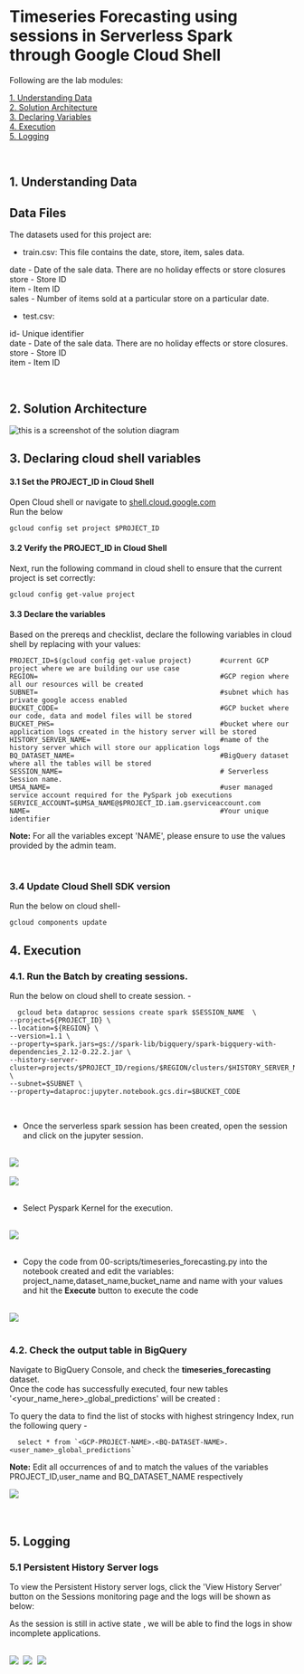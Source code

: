 # Timeseries Forecasting using sessions in  Serverless Spark through Google Cloud Shell



Following are the lab modules:

[1. Understanding Data](06b_timeseries_forecasting_gcloud_execution.md#1-understanding-data)<br>
[2. Solution Architecture](06b_timeseries_forecasting_gcloud_execution.md#2-solution-architecture)<br>
[3. Declaring Variables](06b_timeseries_forecasting_gcloud_execution.md#3-declaring-cloud-shell-variables)<br>
[4. Execution](06b_timeseries_forecasting_gcloud_execution.md#4-execution)<br>
[5. Logging](06b_timeseries_forecasting_gcloud_execution.md#5-logging)<br>

<br>

## 1. Understanding Data

## Data Files

The datasets used for this project are:

- train.csv: This file contains the date, store, item, sales data.


date - Date of the sale data. There are no holiday effects or store closures<br>
store - Store ID<br>
item - Item ID<br>
sales - Number of items sold at a particular store on a particular date.<br>

- test.csv:

id- Unique identifier<br>
date - Date of the sale data. There are no holiday effects or store closures.<br>
store - Store ID<br>
item - Item ID<br>

<br>

## 2. Solution Architecture


![this is a screenshot of the solution diagram](/images/Flow_of_Resources1.png)


## 3. Declaring cloud shell variables

#### 3.1 Set the PROJECT_ID in Cloud Shell

Open Cloud shell or navigate to [shell.cloud.google.com](https://shell.cloud.google.com)<br>
Run the below
```
gcloud config set project $PROJECT_ID

```

#### 3.2 Verify the PROJECT_ID in Cloud Shell

Next, run the following command in cloud shell to ensure that the current project is set correctly:

```
gcloud config get-value project
```

#### 3.3 Declare the variables

Based on the prereqs and checklist, declare the following variables in cloud shell by replacing with your values:


```
PROJECT_ID=$(gcloud config get-value project)       #current GCP project where we are building our use case
REGION=                                             #GCP region where all our resources will be created
SUBNET=                                             #subnet which has private google access enabled
BUCKET_CODE=                                        #GCP bucket where our code, data and model files will be stored
BUCKET_PHS=                                         #bucket where our application logs created in the history server will be stored
HISTORY_SERVER_NAME=                                #name of the history server which will store our application logs
BQ_DATASET_NAME=                                    #BigQuery dataset where all the tables will be stored
SESSION_NAME=                                       # Serverless Session name.
UMSA_NAME=                                          #user managed service account required for the PySpark job executions
SERVICE_ACCOUNT=$UMSA_NAME@$PROJECT_ID.iam.gserviceaccount.com
NAME=                                               #Your unique identifier
```

**Note:** For all the variables except 'NAME', please ensure to use the values provided by the admin team.

<br>

### 3.4 Update Cloud Shell SDK version

Run the below on cloud shell-

```
gcloud components update

```


## 4. Execution


### 4.1. Run the Batch by creating sessions.

Run the below on cloud shell to create session. -
```
  gcloud beta dataproc sessions create spark $SESSION_NAME  \
--project=${PROJECT_ID} \
--location=${REGION} \
--version=1.1 \
--property=spark.jars=gs://spark-lib/bigquery/spark-bigquery-with-dependencies_2.12-0.22.2.jar \
--history-server-cluster=projects/$PROJECT_ID/regions/$REGION/clusters/$HISTORY_SERVER_NAME \
--subnet=$SUBNET \
--property=dataproc:jupyter.notebook.gcs.dir=$BUCKET_CODE

```
<br>

* Once the serverless spark session has been created, open the session and click on the jupyter session.

<br>

<kbd>
<img src=/images/sessions1.png />
</kbd>
<br>
<br>

<kbd>
<img src=/images/sessions2.png />
</kbd>
<br>
<br>

* Select Pyspark Kernel for the execution.

<br>
<kbd>
<img src=/images/sessions3.png />
</kbd>
<br>
<br>

* Copy the code from 00-scripts/timeseries_forecasting.py into the notebook created and edit the variables: project_name,dataset_name,bucket_name and name with your values and hit the **Execute** button to execute the code

<br>
<kbd>
<img src=/images/sessions4.png />
</kbd>
<br>
<br>


### 4.2. Check the output table in BigQuery

Navigate to BigQuery Console, and check the **timeseries_forecasting** dataset. <br>
Once the code has successfully executed, four new tables '<your_name_here>_global_predictions' will be created :

To query the data to find the list of stocks with highest stringency Index, run the following query -
```
  select * from `<GCP-PROJECT-NAME>.<BQ-DATASET-NAME>.<user_name>_global_predictions` 

```

**Note:** Edit all occurrences of <GCP-PROJECT-NAME> and <BQ-DATASET-NAME> to match the values of the variables PROJECT_ID,user_name and BQ_DATASET_NAME respectively

<kbd>
<img src=/images/bigquery.PNG />
</kbd>

<br>

<br>

<br>

## 5. Logging


### 5.1 Persistent History Server logs

To view the Persistent History server logs, click the 'View History Server' button on the Sessions monitoring page and the logs will be shown as below:

As the session is still in active state , we will be able to find the logs in show incomplete applications.

<br>

<kbd>
<img src=/images/phs1.png />
</kbd>

<kbd>
<img src=/images/image13_1.PNG />
</kbd>

<kbd>
<img src=/images/image13.PNG />
</kbd>

<br>
